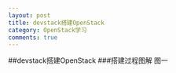 ```yaml
---
layout: post
title: devstack搭建OpenStack
category: OpenStack学习
comments: true
---
```

##devstack搭建OpenStack
###搭建过程图解
图一


